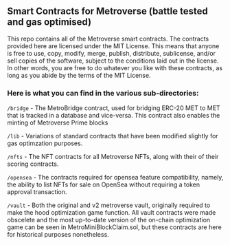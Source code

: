## Smart Contracts for Metroverse (battle tested and gas optimised)

This repo contains all of the Metroverse smart contracts. The contracts provided here are licensed under the MIT License. This means that anyone is free to use, copy, modify, merge, publish, distribute, sublicense, and/or sell copies of the software, subject to the conditions laid out in the license. In other words, you are free to do whatever you like with these contracts, as long as you abide by the terms of the MIT License.

### Here is what you can find in the various sub-directories:

`/bridge` - The MetroBridge contract, used for bridging ERC-20 MET to MET that is tracked in a database and vice-versa. This contract also enables the minting of Metroverse Prime blocks

`/lib` - Variations of standard contracts that have been modified slightly for gas optimzation purposes.

`/nfts` - The NFT contracts for all Metroverse NFTs, along with their of their scoring contracts. 

`/opensea` - The contracts required for opensea feature compatibility, namely, the ability to list NFTs for sale on OpenSea without requiring a token approval transaction.

`/vault` - Both the original and v2 metroverse vault, originally required to make the hood optimization game function. All vault contracts were made obscelete and the most up-to-date version of the on-chain optimization game can be seen in MetroMiniBlockClaim.sol, but these contracts are here for historical purposes nonetheless. 

